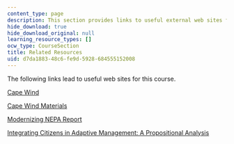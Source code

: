 ```yaml
---
content_type: page
description: This section provides links to useful external web sites for this course.
hide_download: true
hide_download_original: null
learning_resource_types: []
ocw_type: CourseSection
title: Related Resources
uid: d7da1883-48c6-fe9d-5928-684555152008
---
```


The following links lead to useful web sites for this course.

[Cape Wind](https://www.power-technology.com/projects/cape-wind-project-massachusetts/)

[Cape Wind Materials](http://www.nae.usace.army.mil/)

[Modernizing NEPA Report](https://obamawhitehouse.archives.gov/administration/eop/ceq/initiatives/nepa)

[Integrating Citizens in Adaptive Management: A Propositional Analysis](http://www.ecologyandsociety.org/vol3/iss1/art9/)
